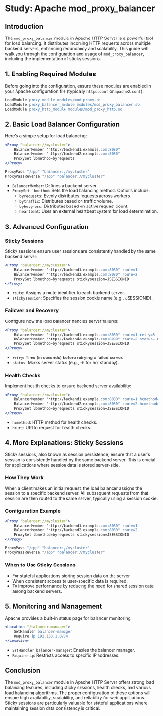 # Study: Apache mod_proxy_balancer

## Introduction

The `mod_proxy_balancer` module in Apache HTTP Server is a powerful tool for load balancing. It distributes incoming HTTP requests across multiple backend servers, enhancing redundancy and scalability. This guide will walk you through the configuration and usage of `mod_proxy_balancer`, including the implementation of sticky sessions.

## 1. Enabling Required Modules

Before going into the configuration, ensure these modules are enabled in your Apache configuration file (typically `httpd.conf` or `apache2.conf`):

```apache
LoadModule proxy_module modules/mod_proxy.so
LoadModule proxy_balancer_module modules/mod_proxy_balancer.so
LoadModule proxy_http_module modules/mod_proxy_http.so
```

## 2. Basic Load Balancer Configuration

Here's a simple setup for load balancing:

```apache
<Proxy "balancer://mycluster">
    BalancerMember "http://backend1.example.com:8080"
    BalancerMember "http://backend2.example.com:8080"
    ProxySet lbmethod=byrequests
</Proxy>

ProxyPass "/app" "balancer://mycluster"
ProxyPassReverse "/app" "balancer://mycluster"
```

- `BalancerMember`: Defines a backend server.
- `ProxySet lbmethod`: Sets the load balancing method. Options include:
  - `byrequests`: Evenly distributes requests across workers.
  - `bytraffic`: Distributes based on traffic volume.
  - `bybusyness`: Distributes based on active request count.
  - `heartbeat`: Uses an external heartbeat system for load determination.

## 3. Advanced Configuration

### Sticky Sessions

Sticky sessions ensure user sessions are consistently handled by the same backend server:

```apache
<Proxy "balancer://mycluster">
    BalancerMember "http://backend1.example.com:8080" route=1
    BalancerMember "http://backend2.example.com:8080" route=2
    ProxySet lbmethod=byrequests stickysession=JSESSIONID
</Proxy>
```

- `route`: Assigns a route identifier to each backend server.
- `stickysession`: Specifies the session cookie name (e.g., JSESSIONID).

### Failover and Recovery

Configure how the load balancer handles server failures:

```apache
<Proxy "balancer://mycluster">
    BalancerMember "http://backend1.example.com:8080" route=1 retry=5
    BalancerMember "http://backend2.example.com:8080" route=2 status=+H
    ProxySet lbmethod=byrequests stickysession=JSESSIONID
</Proxy>
```

- `retry`: Time (in seconds) before retrying a failed server.
- `status`: Marks server status (e.g., `+H` for hot standby).

### Health Checks

Implement health checks to ensure backend server availability:

```apache
<Proxy "balancer://mycluster">
    BalancerMember "http://backend1.example.com:8080" route=1 hcmethod=GET hcuri=/healthcheck
    BalancerMember "http://backend2.example.com:8080" route=2 hcmethod=GET hcuri=/healthcheck
    ProxySet lbmethod=byrequests stickysession=JSESSIONID
</Proxy>
```

- `hcmethod`: HTTP method for health checks.
- `hcuri`: URI to request for health checks.

## 4. More Explanations: Sticky Sessions

Sticky sessions, also known as session persistence, ensure that a user's session is consistently handled by the same backend server. This is crucial for applications where session data is stored server-side.

### How They Work

When a client makes an initial request, the load balancer assigns the session to a specific backend server. All subsequent requests from that session are then routed to the same server, typically using a session cookie.

### Configuration Example

```apache
<Proxy "balancer://mycluster">
    BalancerMember "http://backend1.example.com:8080" route=1
    BalancerMember "http://backend2.example.com:8080" route=2
    ProxySet lbmethod=byrequests stickysession=JSESSIONID
</Proxy>

ProxyPass "/app" "balancer://mycluster"
ProxyPassReverse "/app" "balancer://mycluster"
```

### When to Use Sticky Sessions

- For stateful applications storing session data on the server.
- When consistent access to user-specific data is required.
- To improve performance by reducing the need for shared session data among backend servers.

## 5. Monitoring and Management

Apache provides a built-in status page for balancer monitoring:

```apache
<Location "/balancer-manager">
    SetHandler balancer-manager
    Require ip 192.168.1.0/24
</Location>
```

- `SetHandler balancer-manager`: Enables the balancer manager.
- `Require ip`: Restricts access to specific IP addresses.

## Conclusion

The `mod_proxy_balancer` module in Apache HTTP Server offers strong load balancing features, including sticky sessions, health checks, and various load balancing algorithms. The proper configuration of these options will ensure high availability, scalability, and reliability for web applications. Sticky sessions are particularly valuable for stateful applications where maintaining session data consistency is critical.
